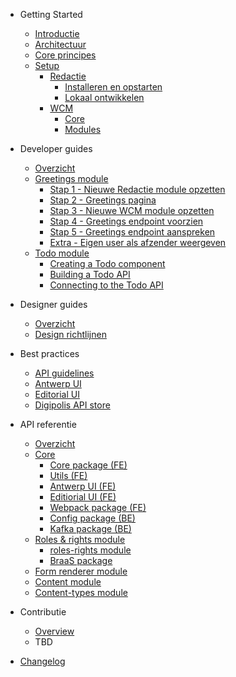 <!-- docs/_sidebar.md -->

* Getting Started
    * [Introductie](/README.md "GPubP Content beheer - Getting started")
    * [Architectuur](/content/architecture/index.md "GPubP Content beheer - Architectuur")
    * [Core principes](/content/core-principles.md "GPubP Content beheer - Core principes")
    * [Setup](/content/setup/index.md "GPubP Content beheer - Setup")
        * [Redactie](/content/setup/redactie/index.md "GPubP Content beheer - Redactie setup")
            * [Installeren en opstarten](/content/setup/redactie/setup.md "GPubP Content beheer - Redactie installeren en opstarten")
            * [Lokaal ontwikkelen](/content/setup/redactie/dev-setup.md "GPubP Content beheer - Redactie lokaal opzetten")
        * [WCM](/content/setup/wcm/index.md "GPubP Content beheer - WCM setup")
            * [Core](/content/setup/wcm/core.md "GPubP Content beheer - WCM Core setup")
            * [Modules](/content/setup/wcm/modules.md "GPubP Content beheer - WCM modules setup")

* Developer guides
    * [Overzicht](/content/developer-guides/index.md "GPubP Content beheer - Developer guides")
    * [Greetings module](/content/developer-guides/hello-world/index.md "GPubP Content beheer - Hello world example")
        * [Stap 1 - Nieuwe Redactie module opzetten](/content/developer-guides/hello-world/step-1-redactie-module-setup "GPubP Content beheer - Hello world example")
        * [Stap 2 - Greetings pagina](/content/developer-guides/hello-world/step-2-greetings-page.md "GPubP Content beheer - Hello world example")
        * [Stap 3 - Nieuwe WCM module opzetten](/content/developer-guides/hello-world/step-3-wcm-module-setup.md "GPubP Content beheer - Hello world example")
        * [Stap 4 - Greetings endpoint voorzien](/content/developer-guides/hello-world/step-4-greetings-endpoint.md "GPubP Content beheer - Hello world example")
        * [Stap 5 - Greetings endpoint aanspreken](/content/developer-guides/hello-world/step-5-greetings-endpoint-access.md "GPubP Content beheer - Hello world example")
        * [Extra - Eigen user als afzender weergeven](/content/developer-guides/hello-world/extra-own-user-display.md "GPubP Content beheer - Hello world example")
    * [Todo module](/README.md)
        * [Creating a Todo component](/README.md)
        * [Building a Todo API](/README.md)
        * [Connecting to the Todo API](/README.md)

* Designer guides
    * [Overzicht](/README.md)
    * [Design richtlijnen](/README.md)

* Best practices
    * [API guidelines](https://antwerp-api.digipolis.be ':target="_blank"')
    * [Antwerp UI](https://antwerp-ui.digipolis.be/home ':target="_blank"')
    * [Editorial UI](https://github.com/digipolisantwerp/editorial-ui_react ':target="_blank"')
    * [Digipolis API store](https://api-store.antwerpen.be ':target="_blank"')

* API referentie
    * [Overzicht](/content/api-references.md "GPubP Content beheer - API referentie")
    * [Core](/README.md)
        * [Core package (FE)](/README.md)
        * [Utils (FE)](/README.md)
        * [Antwerp UI (FE)](/README.md)
        * [Editiorial UI (FE)](/README.md)
        * [Webpack package (FE)](/README.md)
        * [Config package (BE)](/README.md)
        * [Kafka package (BE)](/README.md)
    * [Roles & rights module](/README.md)
        * [roles-rights module](/README.md)
        * [BraaS package](/README.md)
    * [Form renderer module](/README.md)
    * [Content module](/README.md)
    * [Content-types module](/README.md)

* Contributie
    * [Overview](/README.md)
    * TBD
* [Changelog](/CHANGELOG.md "GPubP Content beheer - Changelog")

